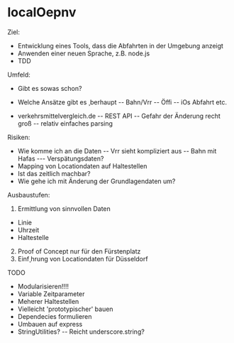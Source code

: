 localOepnv
==========

Ziel:
- Entwicklung eines Tools, dass die Abfahrten in der Umgebung anzeigt
- Anwenden einer neuen Sprache, z.B. node.js
- TDD 

Umfeld:
- Gibt es sowas schon?
- Welche Ansätze gibt es ¸berhaupt
-- Bahn/Vrr
-- Öffi
-- iOs Abfahrt etc.

- verkehrsmittelvergleich.de
-- REST API 
-- Gefahr der Änderung recht groß
-- relativ einfaches parsing 

Risiken:
- Wie komme ich an die Daten
-- Vrr sieht kompliziert aus
-- Bahn mit Hafas
--- Verspätungsdaten?
- Mapping von Locationdaten auf Haltestellen
- Ist das zeitlich machbar?
- Wie gehe ich mit Änderung der Grundlagendaten um?

Ausbaustufen:
1. Ermittlung von sinnvollen Daten
* Linie
* Uhrzeit
* Haltestelle
2. Proof of Concept nur für den Fürstenplatz
3. Einf¸hrung von Locationdaten für Düsseldorf


TODO

- Modularisieren!!!!
- Variable Zeitparameter
- Meherer Haltestellen
- Vielleicht 'prototypischer' bauen
- Dependecies formulieren
- Umbauen auf express
- StringUtilities?
-- Reicht underscore.string?


